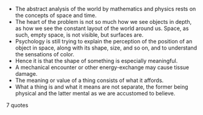  - The abstract analysis of the world by mathematics and physics rests on the concepts of space and time.
 - The heart of the problem is not so much how we see objects in depth, as how we see the constant layout of the world around us. Space, as such, empty space, is not visible, but surfaces are.
 - Psychology is still trying to explain the perception of the position of an object in space, along with its shape, size, and so on, and to understand the sensations of color.
 - Hence it is that the shape of something is especially meaningful.
 - A mechanical encounter or other energy-exchange may cause tissue damage.
 - The meaning or value of a thing consists of what it affords.
 - What a thing is and what it means are not separate, the former being physical and the latter mental as we are accustomed to believe.

7 quotes